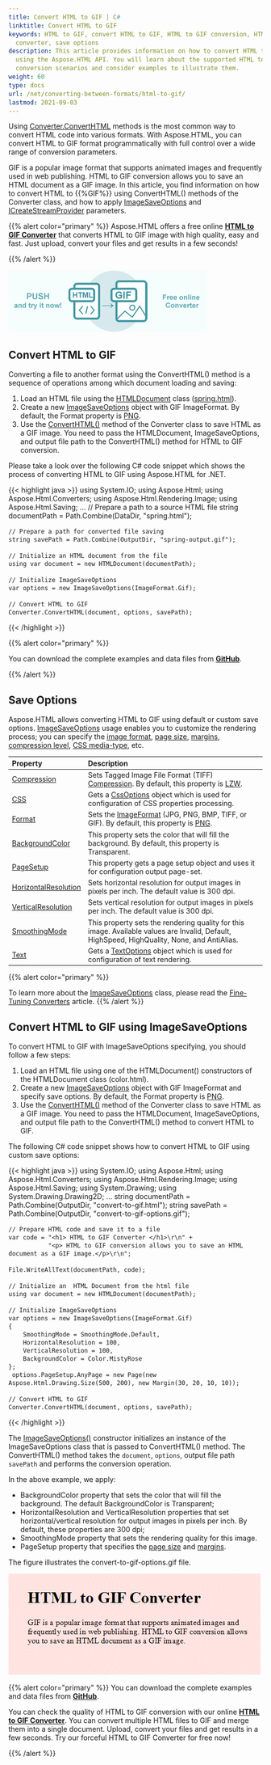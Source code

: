 ```yaml
---
title: Convert HTML to GIF | C#
linktitle: Convert HTML to GIF
keywords: HTML to GIF, convert HTML to GIF, HTML to GIF conversion, HTML to GIF
  converter, save options
description: This article provides information on how to convert HTML to GIF
  using the Aspose.HTML API. You will learn about the supported HTML to GIF
  conversion scenarios and consider examples to illustrate them.
weight: 60
type: docs
url: /net/converting-between-formats/html-to-gif/
lastmod: 2021-09-03
---
```

<link href="./../../style.css" rel="stylesheet" type="text/css" />

Using [Converter.ConvertHTML](https://apireference.aspose.com/html/net/aspose.html.converters/converter/methods/converthtml/index) methods is the most common way to convert HTML code into various formats. With Aspose.HTML, you can convert HTML to GIF format programmatically with full control over a wide range of conversion parameters. 

GIF is a popular image format that supports animated images and frequently used in web publishing. HTML to GIF conversion allows you to save an HTML document as a GIF image. In this article, you find information on how to convert  HTML to {{%GIF%}} using ConvertHTML() methods of the Converter class, and how to apply [ImageSaveOptions](https://apireference.aspose.com/html/net/aspose.html.saving/imagesaveoptions) and [ICreateStreamProvider](https://apireference.aspose.com/html/net/aspose.html.io/icreatestreamprovider) parameters.

{{% alert color="primary" %}}
Aspose.HTML offers a free online <a href="https://products.aspose.app/html/en/conversion/html-to-gif" target="_blank">**HTML to GIF Converter**</a> that converts HTML to GIF image with high quality, easy and fast. Just upload, convert your files and get results in a few seconds!

{{% /alert %}}

<a href="https://products.aspose.app/html/en/conversion/html-to-gif" target="_blank">![Text "Banner HTML to GIF Converter"](html-to-gif.png#center)</a>

## **Convert HTML to GIF**
Converting a file to another format using the ConvertHTML() method is a sequence of operations among which document loading and saving:

1. Load an HTML file using the [HTMLDocument](https://apireference.aspose.com/html/net/aspose.html/htmldocument) class ([spring.html](/html/net/converting-between-formats/html-to-pdf/spring.html)).
1. Create a new [ImageSaveOptions](https://apireference.aspose.com/html/net/aspose.html.saving/imagesaveoptions) object with GIF ImageFormat. By default, the Format property is [PNG](https://apireference.aspose.com/html/net/aspose.html.rendering.image/imageformat).
1. Use the [ConvertHTML()](https://apireference.aspose.com/html/net/aspose.html.converters.converter/converthtml/methods/3) method of the Converter class to save HTML as a GIF image. You need to pass the HTMLDocument, ImageSaveOptions, and output file path to the ConvertHTML() method for HTML to GIF conversion.

Please take a look over the following C# code snippet which shows the process of converting HTML to GIF using Aspose.HTML for .NET.

{{< highlight java >}}
using System.IO;
using Aspose.Html;
using Aspose.Html.Converters;
using Aspose.Html.Rendering.Image;
using Aspose.Html.Saving;
...
    // Prepare a path to a source HTML file
    string documentPath = Path.Combine(DataDir, "spring.html");

    // Prepare a path for converted file saving 
    string savePath = Path.Combine(OutputDir, "spring-output.gif");
    
    // Initialize an HTML document from the file
    using var document = new HTMLDocument(documentPath);
    
    // Initialize ImageSaveOptions 
    var options = new ImageSaveOptions(ImageFormat.Gif);
    
    // Convert HTML to GIF
    Converter.ConvertHTML(document, options, savePath);
{{< /highlight >}}

{{% alert color="primary" %}} 

You can download the complete examples and data files from [**GitHub**](https://github.com/aspose-html/Aspose.HTML-Documentation/tree/main/content/tests-net).

{{% /alert %}}

## **Save Options**
Aspose.HTML allows converting HTML to GIF using default or custom save options. [ImageSaveOptions](https://apireference.aspose.com/html/net/aspose.html.saving/imagesaveoptions) usage enables you to customize the rendering process; you can specify the [image format](https://apireference.aspose.com/html/net/aspose.html.rendering.image/imageformat), [page size](https://apireference.aspose.com/html/net/aspose.html.rendering/renderingoptions/properties/pagesetup), [margins](https://apireference.aspose.com/html/net/aspose.html.drawing/page/properties/margin), [compression level](https://apireference.aspose.com/html/net/aspose.html.rendering.image/compression), [CSS media-type](https://apireference.aspose.com/html/net/aspose.html.rendering/mediatype), etc. 

| Property                                                     | Description                                                  |
| :----------------------------------------------------------- | :----------------------------------------------------------- |
| [Compression](https://apireference.aspose.com/html/net/aspose.html.rendering.image/compression) | Sets Tagged Image File Format (TIFF) [Compression](https://apireference.aspose.com/html/net/aspose.html.rendering.image/compression). By default, this property is [LZW](https://apireference.aspose.com/html/net/aspose.html.rendering.image/compression). |
| [CSS](https://apireference.aspose.com/html/net/aspose.html.rendering/mediatype) | Gets a [CssOptions](https://apireference.aspose.com/html/net/aspose.html.rendering/cssoptions) object which is used for configuration of CSS properties processing. |
| [Format](https://apireference.aspose.com/html/net/aspose.html.rendering.image/imageformat) | Sets the [ImageFormat](https://apireference.aspose.com/html/net/aspose.html.rendering.image/imageformat) (JPG, PNG, BMP, TIFF, or GIF). By default, this property is [PNG](https://apireference.aspose.com/html/net/aspose.html.rendering.image/imageformat). |
| [BackgroundColor](https://apireference.aspose.com/html/net/aspose.html.rendering/renderingoptions/properties/backgroundcolor) | This property sets the color that will fill the background. By default, this property is Transparent. |
| [PageSetup](https://apireference.aspose.com/html/net/aspose.html.rendering/renderingoptions/properties/pagesetup) | This property gets a page setup object and uses it for configuration output page-set. |
| [HorizontalResolution](https://apireference.aspose.com/html/net/aspose.html.rendering.image/imagerenderingoptions/properties/horizontalresolution) | Sets horizontal resolution for output images in pixels per inch. The default value is 300 dpi. |
| [VerticalResolution](https://apireference.aspose.com/html/net/aspose.html.rendering.image/imagerenderingoptions/properties/verticalresolution) | Sets vertical resolution for output images in pixels per inch. The default value is 300 dpi. |
| [SmoothingMode](https://apireference.aspose.com/html/net/aspose.html.rendering.image/imagerenderingoptions/properties/smoothingmode) | This property sets the rendering quality for this image.  Available values are Invalid, Default, HighSpeed, HighQuality, None, and AntiAlias. |
| [Text](https://apireference.aspose.com/html/net/aspose.html.rendering.image/imagerenderingoptions/properties/text) | Gets a [TextOptions](https://apireference.aspose.com/html/net/aspose.html.rendering.image/textoptions) object which is used for configuration of text rendering. |

{{% alert color="primary" %}} 

To learn more about the [ImageSaveOptions](https://apireference.aspose.com/html/net/aspose.html.saving/imagesaveoptions) class, please read the [Fine-Tuning Converters](/html/net/converting-between-formats/fine-tuning-converters/) article.
{{% /alert %}}

## **Convert HTML to GIF using ImageSaveOptions**

To convert HTML to GIF with ImageSaveOptions specifying, you should follow a few steps: 

1. Load an HTML file using one of the HTMLDocument() constructors of the HTMLDocument class (color.html). 
1. Create a new [ImageSaveOptions](https://apireference.aspose.com/html/net/aspose.html.saving/imagesaveoptions) object with GIF ImageFormat and specify save options. By default, the Format property is [PNG](https://apireference.aspose.com/html/net/aspose.html.rendering.image/imageformat).
1. Use the [ConvertHTML()](https://apireference.aspose.com/html/net/aspose.html.converters.converter/converthtml/methods/3) method of the  Converter class to save HTML as a GIF image. You need to pass the HTMLDocument, ImageSaveOptions, and output file path to the ConvertHTML() method to convert HTML to GIF.

The following C# code snippet shows how to convert HTML to GIF using custom save options:

{{< highlight java >}}
using System.IO;
using Aspose.Html;
using Aspose.Html.Converters;
using Aspose.Html.Rendering.Image;
using Aspose.Html.Saving;
using System.Drawing;
using System.Drawing.Drawing2D;
...
    string documentPath = Path.Combine(OutputDir, "convert-to-gif.html");
    string savePath = Path.Combine(OutputDir, "convert-to-gif-options.gif");

    // Prepare HTML code and save it to a file
    var code = "<h1> HTML to GIF Converter </h1>\r\n" +
               "<p> HTML to GIF conversion allows you to save an HTML document as a GIF image.</p>\r\n";
    
    File.WriteAllText(documentPath, code);
    
    // Initialize an  HTML Document from the html file
    using var document = new HTMLDocument(documentPath);
    
    // Initialize ImageSaveOptions 
    var options = new ImageSaveOptions(ImageFormat.Gif)
    {
        SmoothingMode = SmoothingMode.Default,
        HorizontalResolution = 100,
        VerticalResolution = 100,
        BackgroundColor = Color.MistyRose
    };
     options.PageSetup.AnyPage = new Page(new Aspose.Html.Drawing.Size(500, 200), new Margin(30, 20, 10, 10));
    
    // Convert HTML to GIF
    Converter.ConvertHTML(document, options, savePath);   
{{< /highlight >}}

The [ImageSaveOptions()](https://apireference.aspose.com/html/net/aspose.html.saving/imagesaveoptions/constructors/main) constructor initializes an instance of the ImageSaveOptions class that is passed to ConvertHTML() method. The ConvertHTML() method takes the `document`, `options`,  output file path `savePath` and performs the conversion operation.

In the above example, we apply:
 - BackgroundColor property that sets the color that will fill the background. The default BackgroundColor is Transparent;
 - HorizontalResolution and VerticalResolution properties that set horizontal/vertical resolution for output images in pixels per inch. By default, these properties are 300 dpi;
 - SmoothingMode property that sets the rendering quality for this image.
 -  PageSetup property that specifies the [page size](https://apireference.aspose.com/html/net/aspose.html.rendering/renderingoptions/properties/pagesetup) and [margins](https://apireference.aspose.com/html/net/aspose.html.drawing/page/properties/margin).



The figure illustrates the convert-to-gif-options.gif file.

![Text "convert-to-gif-options.gif image"](convert-to-gif-options.gif#center)

{{% alert color="primary" %}} 
You can download the complete examples and data files from [**GitHub**](https://github.com/aspose-html/Aspose.HTML-Documentation/tree/main/content/tests-net).

You can check the quality of HTML to GIF conversion with our online [**HTML to GIF Converter**](https://products.aspose.app/html/en/conversion/html-to-gif). You can convert multiple HTML files to GIF and merge them into a single document. Upload, convert your files and get results in a few seconds. Try our forceful HTML to GIF Converter for free now!

{{% /alert %}}







